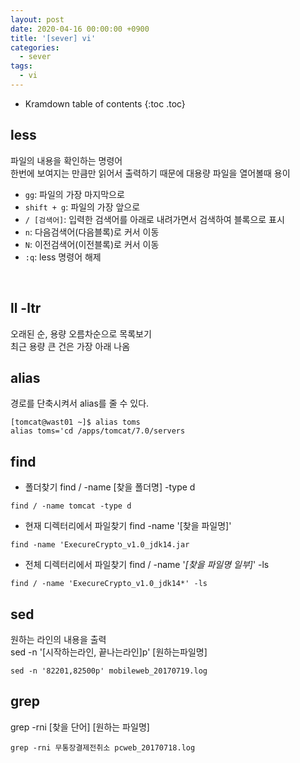 ```yaml
---
layout: post
date: 2020-04-16 00:00:00 +0900
title: '[sever] vi'
categories:
  - sever
tags:
  - vi
---
```


* Kramdown table of contents
{:toc .toc}

## less
파일의 내용을 확인하는 명령어  
한번에 보여지는 만큼만 읽어서 출력하기 때문에 대용량 파일을 열어볼때 용이

- `gg`: 파일의 가장 마지막으로
- `shift + g`: 파일의 가장 앞으로
- `/ [검색어]`: 입력한 검색어를 아래로 내려가면서 검색하여 블록으로 표시
- `n`: 다음검색어(다음블록)로 커서 이동
- `N`: 이전검색어(이전블록)로 커서 이동
- `:q`: less 명령어 해제

<br>

## ll -ltr
오래된 순, 용량 오름차순으로 목록보기  
최근 용량 큰 건은 가장 아래 나옴


## alias
경로를 단축시켜서 alias를 줄 수 있다.

```
[tomcat@wast01 ~]$ alias toms
alias toms='cd /apps/tomcat/7.0/servers
```

## find

- 폴더찾기
find / -name [찾을 폴더명] -type d

```
find / -name tomcat -type d
```

- 현재 디렉터리에서 파일찾기
find -name '[찾을 파일명]'

```
find -name 'ExecureCrypto_v1.0_jdk14.jar
```

- 전체 디렉터리에서 파일찾기
find / -name '*[찾을 파일명 일부]*' -ls

```
find / -name 'ExecureCrypto_v1.0_jdk14*' -ls
```

## sed
원하는 라인의 내용을 출력  
sed -n '[시작하는라인, 끝나는라인]p' [원하는파일명]

```
sed -n '82201,82500p' mobileweb_20170719.log
```
## grep
grep -rni [찾을 단어] [원하는 파일명]

```
grep -rni 무통장결제전취소 pcweb_20170718.log
```
